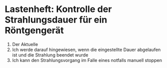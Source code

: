 # Lastenheft: Kontrolle der Strahlungsdauer für ein Röntgengerät
1. Der Aktuelle
2. Ich werde darauf hingewiesen, wenn die eingestellte Dauer abgelaufen ist und die Strahlung beendet wurde
3. Ich kann den Strahlungsvorgang im Falle eines notfalls manuell stoppen
